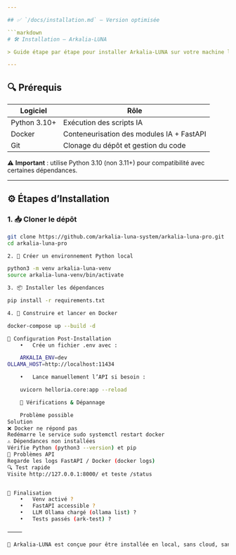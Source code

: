 ```yaml
---

## ✅ `/docs/installation.md` — Version optimisée

```markdown
# 🛠️ Installation — Arkalia-LUNA

> Guide étape par étape pour installer Arkalia-LUNA sur votre machine locale (Mac/Linux).

---
```


## 🔍 Prérequis

| Logiciel      | Rôle                                               |
|---------------|----------------------------------------------------|
| Python 3.10+  | Exécution des scripts IA                           |
| Docker        | Conteneurisation des modules IA + FastAPI         |
| Git           | Clonage du dépôt et gestion du code               |

⚠️ **Important** : utilise Python 3.10 (non 3.11+) pour compatibilité avec certaines dépendances.

---

## ⚙️ Étapes d’Installation

### 1. 📥 Cloner le dépôt

```bash
git clone https://github.com/arkalia-luna-system/arkalia-luna-pro.git
cd arkalia-luna-pro

2. 🐍 Créer un environnement Python local

python3 -m venv arkalia-luna-venv
source arkalia-luna-venv/bin/activate

3. 📦 Installer les dépendances

pip install -r requirements.txt

4. 🐳 Construire et lancer en Docker

docker-compose up --build -d

🔧 Configuration Post-Installation
	•	Crée un fichier .env avec :

    ARKALIA_ENV=dev
OLLAMA_HOST=http://localhost:11434

	•	Lance manuellement l’API si besoin :

    uvicorn helloria.core:app --reload

    🧪 Vérifications & Dépannage

    Problème possible
Solution
❌ Docker ne répond pas
Redémarre le service sudo systemctl restart docker
⚠️ Dépendances non installées
Vérifie Python (python3 --version) et pip
🐛 Problèmes API
Regarde les logs FastAPI / Docker (docker logs)
🔍 Test rapide
Visite http://127.0.0.1:8000/ et teste /status


🎯 Finalisation
	•	Venv activé ?
	•	FastAPI accessible ?
	•	LLM Ollama chargé (ollama list) ?
	•	Tests passés (ark-test) ?

⸻

🧠 Arkalia-LUNA est conçue pour être installée en local, sans cloud, sans dépendances extérieures — pour une IA souveraine et maîtrisée.
